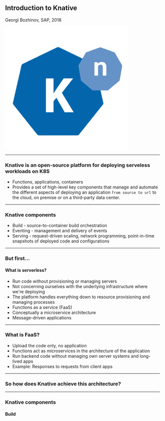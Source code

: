 ## Introduction to Knative
Georgi Bozhinov, SAP, 2018

<img src="assets/knative-logo.png">

---

### Knative is an open-source platform for deploying serveless workloads on K8S

- Functions, applications, containers
- Provides a set of high-level key components that manage and automate the different aspects of deploying an application `from source to url` to the cloud, on premise or on a third-party data center.

---

### Knative components

- Build - source-to-container build orchestration
- Eventing - management and delivery of events
- Serving - request-driven scaling, network programming, point-in-time snapshots of deployed code and configurations

---

### But first...

#### What is serverless?

- Run code without provisioning or managing servers
- Not concerning ourselves with the underlying infrastructure where we're deploying
- The platform handles everything down to resource provisioning and managing processes
- Functions as a service (FaaS)
- Conceptually a microservice architecture
- Message-driven applications

---

### What is FaaS?

- Upload the code only, no application
- Functions act as microservices in the architecture of the application
- Run backend code without managing own server systems and long-lived apps
- Example: Responses to requests from client apps

---

### So how does Knative achieve this architecture?

---

### Knative components

#### Build
